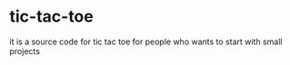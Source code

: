 # tic-tac-toe
it is a source code for tic tac toe for people who wants to start with small projects
